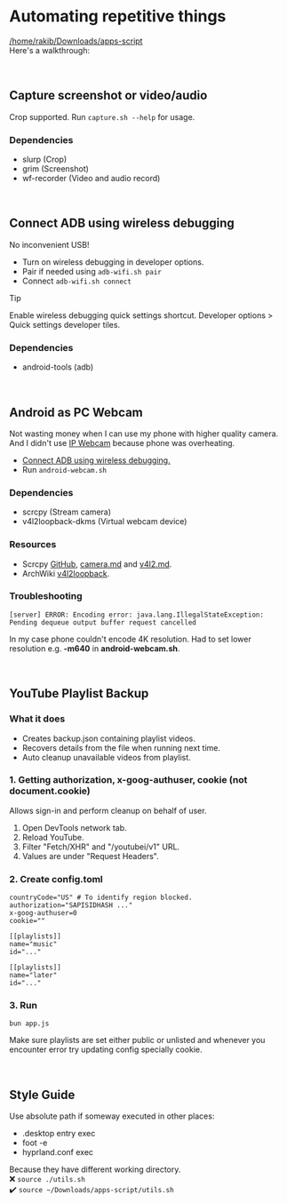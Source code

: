 # Automating repetitive things<br>

[/home/rakib/Downloads/apps-script](/home/rakib/Downloads/apps-script)<br>
Here's a walkthrough:

<br>

## Capture screenshot or video/audio

Crop supported. Run `capture.sh --help` for usage.

### Dependencies

- slurp (Crop)
- grim (Screenshot)
- wf-recorder (Video and audio record)

<br>

## Connect ADB using wireless debugging

No inconvenient USB!

- Turn on wireless debugging in developer options.
- Pair if needed using `adb-wifi.sh pair`
- Connect `adb-wifi.sh connect`

<!-- prettier-ignore -->
> [!TIP]
> Enable wireless debugging quick settings shortcut. Developer options > Quick settings developer tiles.

### Dependencies

- android-tools (adb)

<br>

## Android as PC Webcam

Not wasting money when I can use my phone with higher quality camera. And I didn't use [IP Webcam](https://play.google.com/store/apps/details?id=com.pas.webcam) because phone was overheating.

- [Connect ADB using wireless debugging.](#connect-adb-using-wireless-debugging)
- Run `android-webcam.sh`

### Dependencies

- scrcpy (Stream camera)
- v4l2loopback-dkms (Virtual webcam device)

### Resources

- Scrcpy [GitHub](https://github.com/Genymobile/scrcpy), [camera.md](https://github.com/Genymobile/scrcpy/blob/master/doc/camera.md) and [v4l2.md](https://github.com/Genymobile/scrcpy/blob/master/doc/v4l2.md).
- ArchWiki [v4l2loopback](https://wiki.archlinux.org/title/V4l2loopback).

### Troubleshooting

```
[server] ERROR: Encoding error: java.lang.IllegalStateException: Pending dequeue output buffer request cancelled
```

In my case phone couldn't encode 4K resolution. Had to set lower resolution e.g. **-m640** in **android-webcam.sh**.

<br>

## YouTube Playlist Backup

### What it does

- Creates backup.json containing playlist videos.
- Recovers details from the file when running next time.
- Auto cleanup unavailable videos from playlist.

### 1. Getting authorization, x-goog-authuser, cookie (not document.cookie)

Allows sign-in and perform cleanup on behalf of user.

1. Open DevTools network tab.
2. Reload YouTube.
3. Filter "Fetch/XHR" and "/youtubei/v1" URL.
4. Values are under "Request Headers".

### 2. Create config.toml

```
countryCode="US" # To identify region blocked.
authorization="SAPISIDHASH ..."
x-goog-authuser=0
cookie=""

[[playlists]]
name="music"
id="..."

[[playlists]]
name="later"
id="..."
```

### 3. Run

```
bun app.js
```

Make sure playlists are set either public or unlisted and whenever you encounter error try updating config specially cookie.

<br>

## Style Guide

Use absolute path if someway executed in other places:

- .desktop entry exec
- foot -e
- hyprland.conf exec

Because they have different working directory.<br>
❌ `source ./utils.sh`<br>
✔️ `source ~/Downloads/apps-script/utils.sh`
